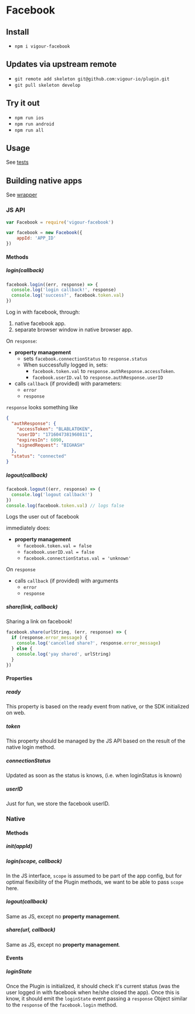 # Facebook

## Install
- `npm i vigour-facebook`

## Updates via upstream remote
- `git remote add skeleton git@github.com:vigour-io/plugin.git`
- `git pull skeleton develop`

## Try it out
- `npm run ios`
- `npm run android`
- `npm run all`

## Usage
See [tests](test)

## Building native apps
See [wrapper](http://github.com/vigour-io/vigour-native)

### JS API

```javascript
var Facebook = require('vigour-facebook')

var facebook = new Facebook({
	appId: 'APP_ID'
})
```

#### Methods

##### login(callback)

```javascript
facebook.login((err, response) => {
  console.log('login callback!', response)
  console.log('success?', facebook.token.val)
})
```

Log in with facebook, through:

1. native facebook app.
2. separate browser window in native browser app.

On `response`:
- __property management__
  - sets `facebook.connectionStatus` to `response.status`
  - When successfully logged in, sets:
    - `facebook.token.val` to `response.authResponse.accessToken`.
    - `facebook.userID.val` to `response.authResponse.userID`
- calls `callback` (if provided) with parameters:
  - `error`
  - `response`

`response` looks something like

```JSON
{
  "authResponse": {
    "accessToken": "BLABLATOKEN",
    "userID": "1716047381960811",
    "expiresIn": 6090,
    "signedRequest": "BIGHASH"
  },
  "status": "connected"
}
```

##### logout(callback)
```javascript
facebook.logout((err, response) => {
  console.log('logout callback!')
})
console.log(facebook.token.val) // logs false
```
Logs the user out of facebook

immediately does:
- __property management__
  - `facebook.token.val = false`
  - `facebook.userID.val = false`
  - `facebook.connectionStatus.val = 'unknown'`

On `response`
- calls `callback` (if provided) with arguments
  - `error`
  - `response`



##### share(link, callback)

Sharing a link on facebook!

```javascript
facebook.share(urlString, (err, response) => {
  if (response.error_message) {
    console.log('cancelled share?', response.error_message)
  } else {
    console.log('yay shared', urlString)
  }
})
```

#### Properties

##### ready
This property is based on the ready event from native, or the SDK initialized on web.

##### token
This property should be managed by the JS API based on the result of the native login method.

##### connectionStatus
Updated as soon as the status is knows, (i.e. when loginStatus is known)

##### userID
Just for fun, we store the facebook userID.


### Native

#### Methods

##### init(appId)

##### login(scope, callback)
In the JS interface, `scope` is assumed to be part of the app config, but for optimal flexibility of the Plugin methods, we want to be able to pass `scope` here.

##### logout(callback)
Same as JS, except no __property management__.

##### share(url, callback)
Same as JS, except no __property management__.


#### Events

##### loginState
Once the Plugin is initialized, it should check it's current status (was the user logged in with facebook when he/she closed the app).
Once this is know, it should emit the `loginState` event passing a `response` Object similar to the `response` of the `facebook.login` method.
